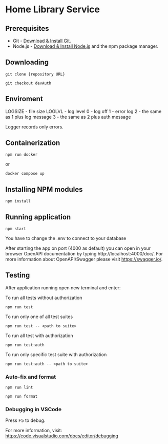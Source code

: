# Home Library Service

## Prerequisites

- Git - [Download & Install Git](https://git-scm.com/downloads).
- Node.js - [Download & Install Node.js](https://nodejs.org/en/download/) and the npm package manager.

## Downloading

```
git clone {repository URL}
```

```
git checkout devAuth
```

## Enviroment

LOGSIZE - file size
LOGLVL - log level
    0 - log off
    1 - error log
    2 - the same as 1 plus log message
    3 - the same as 2 plus auth message

Logger records only errors.

## Containerization

```
npm run docker
```

or

```
docker compose up
```

## Installing NPM modules

```
npm install
```

## Running application

```
npm start
```

You have to change the .env to connect to your database

After starting the app on port (4000 as default) you can open
in your browser OpenAPI documentation by typing http://localhost:4000/doc/.
For more information about OpenAPI/Swagger please visit https://swagger.io/.

## Testing

After application running open new terminal and enter:

To run all tests without authorization

```
npm run test
```

To run only one of all test suites

```
npm run test -- <path to suite>
```

To run all test with authorization

```
npm run test:auth
```

To run only specific test suite with authorization

```
npm run test:auth -- <path to suite>
```

### Auto-fix and format

```
npm run lint
```

```
npm run format
```

### Debugging in VSCode

Press <kbd>F5</kbd> to debug.

For more information, visit: https://code.visualstudio.com/docs/editor/debugging
